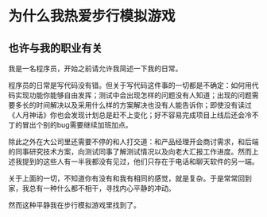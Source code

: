 # 为什么我热爱步行模拟游戏

## 也许与我的职业有关

我是一名程序员，开始之前请允许我简述一下我的日常。

程序员的日常是写代码没有错。但关于写代码这件事的一切都是不确定：如何用代码实现功能你能够自由发挥；测试中会出现怎样的问题没有人知道；出现的问题需要多长的时间解决以及采用什么样的方案解决也没有人能告诉你；即使没有读过《人月神话》你也会发现计划总是赶不上变化；好不容易完成项目上线后还会冷不丁的冒出个别的bug需要继续加班加点。

除此之外在大公司里还需要不停的和人打交道：和产品经理开会商讨需求，和后端的同事研究技术方案，向测试同事了解测试情况以及向老大汇报工作进度。然而上述我提到的这些人有一半我都没有见过，他们只存在于电话和聊天软件的另一端。

关于上面的一切，不知道你有没有和我有相同的感觉，就是复杂。于是常常回到家，我总有一种什么都不相干，寻找内心平静的冲动。

然而这种平静我在步行模拟游戏里找到了。